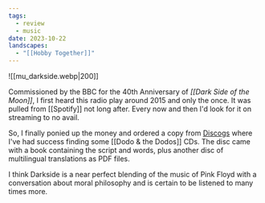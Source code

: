 ```yaml
---
tags:
  - review
  - music
date: 2023-10-22
landscapes:
  - "[[Hobby Together]]"
---
```

![[mu_darkside.webp|200]]

Commissioned by the BBC for the 40th Anniversary of *[[Dark Side of the Moon]]*, I first heard this radio play around 2015 and only the once. It was pulled from [[Spotify]] not long after. Every now and then I'd look for it on streaming to no avail. 

So, I finally ponied up the money and ordered a copy from [Discogs](https://www.discogs.com/) where I've had success finding some [[Dodo & the Dodos]] CDs. The disc came with a book containing the script and words, plus another disc of multilingual translations as PDF files.

I think Darkside is a near perfect blending of the music of Pink Floyd with a conversation about moral philosophy and is certain to be listened to many times more.
